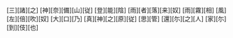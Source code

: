 [三][諸][之] [神][奈][備][山][従] [登][能][陰] [雨][者][落][来][奴] [雨][霧][相] [風][左][倍][吹][奴] [大][口][乃] [真][神][之][原][従] [思][管] [還][尓][之][人] [家][尓][到][伎][也]
